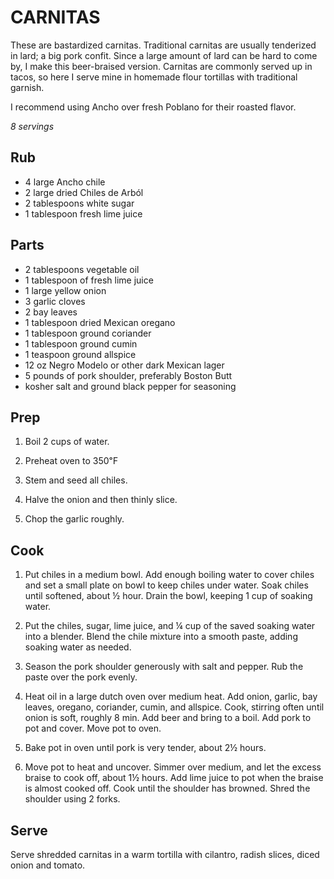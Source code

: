 CARNITAS
========

These are bastardized carnitas.
Traditional carnitas are usually tenderized in lard; a big pork confit.
Since a large amount of lard can be hard to come by, I make this beer-braised version.
Carnitas are commonly served up in tacos, so here I serve mine in homemade flour tortillas with traditional garnish.

I recommend using Ancho over fresh Poblano for their roasted flavor.

_8 servings_

Rub
---

- 4 large Ancho chile
- 2 large dried Chiles de Arból
- 2 tablespoons white sugar
- 1 tablespoon fresh lime juice

Parts
------

- 2 tablespoons vegetable oil
- 1 tablespoon of fresh lime juice
- 1 large yellow onion
- 3 garlic cloves
- 2 bay leaves
- 1 tablespoon dried Mexican oregano
- 1 tablespoon ground coriander
- 1 tablespoon ground cumin
- 1 teaspoon ground allspice
- 12 oz Negro Modelo or other dark Mexican lager
- 5 pounds of pork shoulder, preferably Boston Butt
- kosher salt and ground black pepper for seasoning

Prep
----

1. Boil 2 cups of water.

2. Preheat oven to 350℉

3. Stem and seed all chiles.

4. Halve the onion and then thinly slice.

5. Chop the garlic roughly.

Cook
-----

1. Put chiles in a medium bowl.
Add enough boiling water to cover chiles and set a small plate on bowl to keep chiles under water.
Soak chiles until softened, about ½ hour.
Drain the bowl, keeping 1 cup of soaking water.

2. Put the chiles, sugar, lime juice, and ¼ cup of the saved soaking water into a blender.
Blend the chile mixture into a smooth paste, adding soaking water as needed.

3. Season the pork shoulder generously with salt and pepper.
Rub the paste over the pork evenly.

4. Heat oil in a large dutch oven over medium heat.
Add onion, garlic, bay leaves, oregano, coriander, cumin, and allspice.
Cook, stirring often until onion is soft, roughly 8 min.
Add beer and bring to a boil.
Add pork to pot and cover.
Move pot to oven.

5. Bake pot in oven until pork is very tender, about 2½ hours.

6. Move pot to heat and uncover.
Simmer over medium, and let the excess braise to cook off, about 1½ hours.
Add lime juice to pot when the braise is almost cooked off.
Cook until the shoulder has browned.
Shred the shoulder using 2 forks.

Serve
-----

Serve shredded carnitas in a warm tortilla with cilantro, radish slices, diced onion and tomato.
